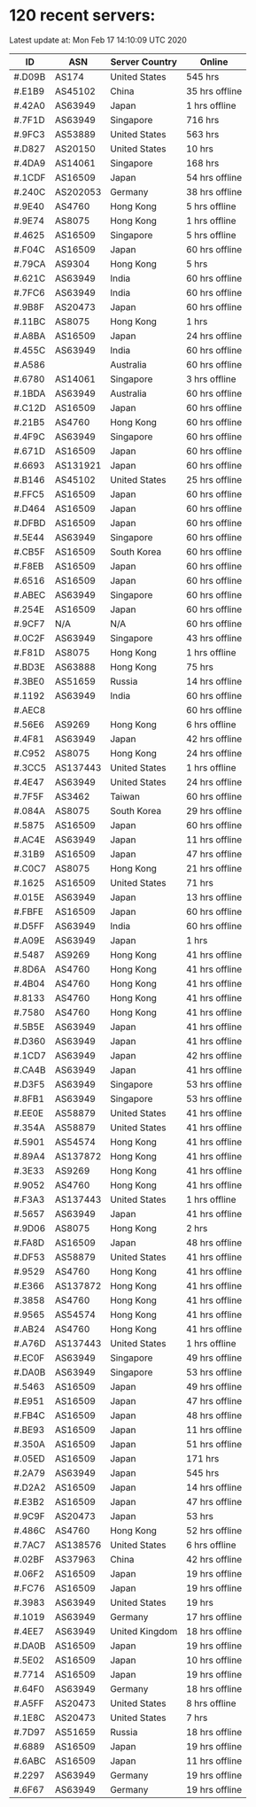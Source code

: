 # 120 recent servers:

Latest update at: Mon Feb 17 14:10:09 UTC 2020

| ID | ASN | Server Country | Online |
| -- | --- | -------------- | ------ |
| #.D09B | AS174 | United States | 545 hrs |
| #.E1B9 | AS45102 | China | 35 hrs offline |
| #.42A0 | AS63949 | Japan | 1 hrs offline |
| #.7F1D | AS63949 | Singapore | 716 hrs |
| #.9FC3 | AS53889 | United States | 563 hrs |
| #.D827 | AS20150 | United States | 10 hrs |
| #.4DA9 | AS14061 | Singapore | 168 hrs |
| #.1CDF | AS16509 | Japan | 54 hrs offline |
| #.240C | AS202053 | Germany | 38 hrs offline |
| #.9E40 | AS4760 | Hong Kong | 5 hrs offline |
| #.9E74 | AS8075 | Hong Kong | 1 hrs offline |
| #.4625 | AS16509 | Singapore | 5 hrs offline |
| #.F04C | AS16509 | Japan | 60 hrs offline |
| #.79CA | AS9304 | Hong Kong | 5 hrs |
| #.621C | AS63949 | India | 60 hrs offline |
| #.7FC6 | AS63949 | India | 60 hrs offline |
| #.9B8F | AS20473 | Japan | 60 hrs offline |
| #.11BC | AS8075 | Hong Kong | 1 hrs |
| #.A8BA | AS16509 | Japan | 24 hrs offline |
| #.455C | AS63949 | India | 60 hrs offline |
| #.A586 |  | Australia | 60 hrs offline |
| #.6780 | AS14061 | Singapore | 3 hrs offline |
| #.1BDA | AS63949 | Australia | 60 hrs offline |
| #.C12D | AS16509 | Japan | 60 hrs offline |
| #.21B5 | AS4760 | Hong Kong | 60 hrs offline |
| #.4F9C | AS63949 | Singapore | 60 hrs offline |
| #.671D | AS16509 | Japan | 60 hrs offline |
| #.6693 | AS131921 | Japan | 60 hrs offline |
| #.B146 | AS45102 | United States | 25 hrs offline |
| #.FFC5 | AS16509 | Japan | 60 hrs offline |
| #.D464 | AS16509 | Japan | 60 hrs offline |
| #.DFBD | AS16509 | Japan | 60 hrs offline |
| #.5E44 | AS63949 | Singapore | 60 hrs offline |
| #.CB5F | AS16509 | South Korea | 60 hrs offline |
| #.F8EB | AS16509 | Japan | 60 hrs offline |
| #.6516 | AS16509 | Japan | 60 hrs offline |
| #.ABEC | AS63949 | Singapore | 60 hrs offline |
| #.254E | AS16509 | Japan | 60 hrs offline |
| #.9CF7 | N/A | N/A | 60 hrs offline |
| #.0C2F | AS63949 | Singapore | 43 hrs offline |
| #.F81D | AS8075 | Hong Kong | 1 hrs offline |
| #.BD3E | AS63888 | Hong Kong | 75 hrs |
| #.3BE0 | AS51659 | Russia | 14 hrs offline |
| #.1192 | AS63949 | India | 60 hrs offline |
| #.AEC8 |  |  | 60 hrs offline |
| #.56E6 | AS9269 | Hong Kong | 6 hrs offline |
| #.4F81 | AS63949 | Japan | 42 hrs offline |
| #.C952 | AS8075 | Hong Kong | 24 hrs offline |
| #.3CC5 | AS137443 | United States | 1 hrs offline |
| #.4E47 | AS63949 | United States | 24 hrs offline |
| #.7F5F | AS3462 | Taiwan | 60 hrs offline |
| #.084A | AS8075 | South Korea | 29 hrs offline |
| #.5875 | AS16509 | Japan | 60 hrs offline |
| #.AC4E | AS63949 | Japan | 11 hrs offline |
| #.31B9 | AS16509 | Japan | 47 hrs offline |
| #.C0C7 | AS8075 | Hong Kong | 21 hrs offline |
| #.1625 | AS16509 | United States | 71 hrs |
| #.015E | AS63949 | Japan | 13 hrs offline |
| #.FBFE | AS16509 | Japan | 60 hrs offline |
| #.D5FF | AS63949 | India | 60 hrs offline |
| #.A09E | AS63949 | Japan | 1 hrs |
| #.5487 | AS9269 | Hong Kong | 41 hrs offline |
| #.8D6A | AS4760 | Hong Kong | 41 hrs offline |
| #.4B04 | AS4760 | Hong Kong | 41 hrs offline |
| #.8133 | AS4760 | Hong Kong | 41 hrs offline |
| #.7580 | AS4760 | Hong Kong | 41 hrs offline |
| #.5B5E | AS63949 | Japan | 41 hrs offline |
| #.D360 | AS63949 | Japan | 41 hrs offline |
| #.1CD7 | AS63949 | Japan | 42 hrs offline |
| #.CA4B | AS63949 | Japan | 41 hrs offline |
| #.D3F5 | AS63949 | Singapore | 53 hrs offline |
| #.8FB1 | AS63949 | Singapore | 53 hrs offline |
| #.EE0E | AS58879 | United States | 41 hrs offline |
| #.354A | AS58879 | United States | 41 hrs offline |
| #.5901 | AS54574 | Hong Kong | 41 hrs offline |
| #.89A4 | AS137872 | Hong Kong | 41 hrs offline |
| #.3E33 | AS9269 | Hong Kong | 41 hrs offline |
| #.9052 | AS4760 | Hong Kong | 41 hrs offline |
| #.F3A3 | AS137443 | United States | 1 hrs offline |
| #.5657 | AS63949 | Japan | 41 hrs offline |
| #.9D06 | AS8075 | Hong Kong | 2 hrs |
| #.FA8D | AS16509 | Japan | 48 hrs offline |
| #.DF53 | AS58879 | United States | 41 hrs offline |
| #.9529 | AS4760 | Hong Kong | 41 hrs offline |
| #.E366 | AS137872 | Hong Kong | 41 hrs offline |
| #.3858 | AS4760 | Hong Kong | 41 hrs offline |
| #.9565 | AS54574 | Hong Kong | 41 hrs offline |
| #.AB24 | AS4760 | Hong Kong | 41 hrs offline |
| #.A76D | AS137443 | United States | 1 hrs offline |
| #.EC0F | AS63949 | Singapore | 49 hrs offline |
| #.DA0B | AS63949 | Singapore | 53 hrs offline |
| #.5463 | AS16509 | Japan | 49 hrs offline |
| #.E951 | AS16509 | Japan | 47 hrs offline |
| #.FB4C | AS16509 | Japan | 48 hrs offline |
| #.BE93 | AS16509 | Japan | 11 hrs offline |
| #.350A | AS16509 | Japan | 51 hrs offline |
| #.05ED | AS16509 | Japan | 171 hrs |
| #.2A79 | AS63949 | Japan | 545 hrs |
| #.D2A2 | AS16509 | Japan | 14 hrs offline |
| #.E3B2 | AS16509 | Japan | 47 hrs offline |
| #.9C9F | AS20473 | Japan | 53 hrs |
| #.486C | AS4760 | Hong Kong | 52 hrs offline |
| #.7AC7 | AS138576 | United States | 6 hrs offline |
| #.02BF | AS37963 | China | 42 hrs offline |
| #.06F2 | AS16509 | Japan | 19 hrs offline |
| #.FC76 | AS16509 | Japan | 19 hrs offline |
| #.3983 | AS63949 | United States | 19 hrs |
| #.1019 | AS63949 | Germany | 17 hrs offline |
| #.4EE7 | AS63949 | United Kingdom | 18 hrs offline |
| #.DA0B | AS16509 | Japan | 19 hrs offline |
| #.5E02 | AS16509 | Japan | 10 hrs offline |
| #.7714 | AS16509 | Japan | 19 hrs offline |
| #.64F0 | AS63949 | Germany | 18 hrs offline |
| #.A5FF | AS20473 | United States | 8 hrs offline |
| #.1E8C | AS20473 | United States | 7 hrs |
| #.7D97 | AS51659 | Russia | 18 hrs offline |
| #.6889 | AS16509 | Japan | 19 hrs offline |
| #.6ABC | AS16509 | Japan | 11 hrs offline |
| #.2297 | AS63949 | Germany | 19 hrs offline |
| #.6F67 | AS63949 | Germany | 19 hrs offline |


